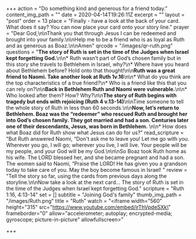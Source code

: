 +++
action = "Do something kind and generous for a friend today."
content_img_path = ""
date = 2020-04-14T19:26:11Z
excerpt = ""
layout = "post"
order = 13
place = "Finally - have a look at the back of your card. What does it say? You can now place your card onto your story line."
prayer = "Dear God,\n\nThank you that through Jesus I can be redeemed and brought into your family.\n\nHelp me to be a friend who is as loyal as Ruth and as generous as Boaz.\n\nAmen"
qrcode = "/images/qr-ruth.png"
questions = "**The story of Ruth is set in the time of the Judges when Israel kept forgetting God.**\n\n* Ruth wasn’t part of God’s chosen family but in this story she travels to Bethlehem in Israel, why?\n* Where have you heard about Bethlehem before? Hold onto that thought!\n\n**Ruth was a great friend to Naomi. Take another look at Ruth 1v.16**\n\n* What do you think are the top characteristics of a true friend?\n* Who is a friend like this that you can rely on?\n\n**Back in Bethlehem Ruth and Naomi were vulnerable.**\n\n* Who looked after them? How? Why?\n\n**The story of Ruth begins with tragedy but ends with rejoicing (Ruth 4 v.13-14)**\n\nTime someone to tell the whole story of Ruth in less than 60 seconds.\n\n**Now, let’s return to Bethlehem. Boaz was the “redeemer” who rescued Ruth and brought her into God’s chosen family.  They got married and had a son. Centuries later one of their descendants, Jesus, was born in Bethlehem.** \n\n* How does what Boaz did for Ruth show what Jesus can do for us?"
read_scripture = "But Ruth answered Naomi, “Don't ask me to leave you! Let me go with you. Wherever you go, I will go; wherever you live, I will live. Your people will be my people, and your God will be my God.\n\n\nSo Boaz took Ruth home as his wife. The LORD blessed her, and she became pregnant and had a son. The women said to Naomi, “Praise the LORD! He has given you a grandson today to take care of you. May the boy become famous in Israel! "
review = "Tell the story so far, using the cards from previous days along the storyline.\n\nNow take a look at the next card… The story of Ruth is set in the time of the Judges when Israel kept forgetting God."
scripture = "Ruth 1:16, 4:13-14"
set = []
subtitle = "Joining God's family"
thumb_img_path = "/images/Ruth.png"
title = "Ruth"
watch = "<iframe width=\"560\" height=\"315\" src=\"https://www.youtube.com/embed/irThVpdeSXk\" frameborder=\"0\" allow=\"accelerometer; autoplay; encrypted-media; gyroscope; picture-in-picture\" allowfullscreen></iframe>"

+++
